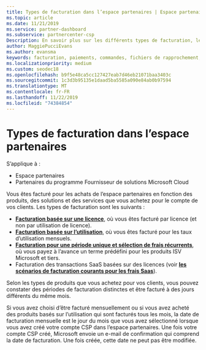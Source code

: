 ```yaml
---
title: Types de facturation dans l’espace partenaires | Espace partenaires
ms.topic: article
ms.date: 11/21/2019
ms.service: partner-dashboard
ms.subservice: partnercenter-csp
Description: En savoir plus sur les différents types de facturation, les périodes de facturation et les dates de facturation que vous pouvez voir dans l’espace partenaires.
author: MaggiePucciEvans
ms.author: evansma
keywords: facturation, paiements, commandes, fichiers de rapprochement, fichier de rapp
ms.localizationpriority: medium
ms.custom: seodec18
ms.openlocfilehash: b9f5e48ca5cc127427eab7d46eb21071baa3403c
ms.sourcegitcommit: 1c3d3b95135e1daad5ba5585a090e84ab0b97594
ms.translationtype: MT
ms.contentlocale: fr-FR
ms.lasthandoff: 11/22/2019
ms.locfileid: "74384854"
---
```

# <a name="types-of-billing-in-partner-center"></a>Types de facturation dans l’espace partenaires

S’applique à :

- Espace partenaires
- Partenaires du programme Fournisseur de solutions Microsoft Cloud

Vous êtes facturé pour les achats de l’espace partenaires en fonction des produits, des solutions et des services que vous achetez pour le compte de vos clients. Les types de facturation sont les suivants :

- [**Facturation basée sur une licence**](license-based-billing.md), où vous êtes facturé par licence (et non par utilisation de licence).
- [**Facturation basée sur l’utilisation**](usage-based-billing.md), où vous êtes facturé pour les taux d’utilisation mensuels.
- [**Facturation pour une période unique et sélection de frais récurrents**](one-time-and-recurring-billing.md), où vous payez à l’avance un terme prédéfini pour les produits ISV Microsoft et tiers.
- Facturation des transactions SaaS basées sur des licences (voir [**les scénarios de facturation courants pour les frais Saas**](common-billing-scenarios-saas.md)).

Selon les types de produits que vous achetez pour vos clients, vous pouvez constater des périodes de facturation distinctes et être facturé à des jours différents du même mois.

Si vous avez choisi d’être facturé mensuellement ou si vous avez acheté des produits basés sur l’utilisation qui sont facturés tous les mois, la date de facturation mensuelle est le jour du mois que vous avez sélectionné lorsque vous avez créé votre compte CSP dans l’espace partenaires. Une fois votre compte CSP créé, Microsoft envoie un e-mail de confirmation qui comprend la date de facturation. Une fois créée, cette date ne peut pas être modifiée.
